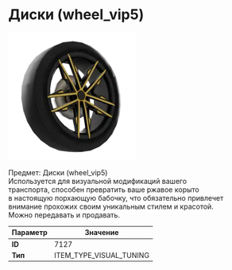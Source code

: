 # Диски (wheel_vip5)

![Item Image](../img/7127.webp?raw=true)

Предмет: Диски (wheel_vip5)<br>Используется для визуальной модификаций вашего<br>транспорта, способен превратить ваше ржавое корыто<br>в настоящую порхающую бабочку, что обязательно привлечет<br>внимание прохожих своим уникальным стилем и красотой.<br>Можно передавать и продавать.


| Параметр | Значение |
|----------|----------|
| **ID** | 7127 |
| **Тип** | ITEM_TYPE_VISUAL_TUNING |

